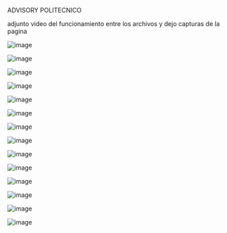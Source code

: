 ADVISORY POLITECNICO

adjunto video del funcionamiento entre los archivos y dejo capturas de la pagina

![image](https://user-images.githubusercontent.com/111837051/202589309-1794e3e3-d984-4561-8e6a-a1e89f4e6835.png)


![image](https://user-images.githubusercontent.com/111837051/202589387-a83e0eb8-b59f-42d2-9f9c-f90eca604ec9.png)


![image](https://user-images.githubusercontent.com/111837051/202589426-d0d02834-9d3d-41ed-80aa-c299b5e71f1b.png)


![image](https://user-images.githubusercontent.com/111837051/202589516-32e40cf8-bcee-4aab-b93b-138259b1b1b3.png)


![image](https://user-images.githubusercontent.com/111837051/202589560-9152aea0-4df8-471b-bb5e-cf13300bf8c0.png)


![image](https://user-images.githubusercontent.com/111837051/202589580-03fcb57c-4ecd-4280-ac97-1e10e7005849.png)


![image](https://user-images.githubusercontent.com/111837051/202589616-9e757ab7-a11c-4066-b349-10c93455ee99.png)


![image](https://user-images.githubusercontent.com/111837051/202589645-02be713f-6404-4e65-bb95-a8b5d374ddc1.png)


![image](https://user-images.githubusercontent.com/111837051/202589680-0a6a0a8d-2225-4e01-86f9-734d6487a166.png)


![image](https://user-images.githubusercontent.com/111837051/202589705-59efe811-a4c9-4be3-8cd2-6c7b2515edb4.png)


![image](https://user-images.githubusercontent.com/111837051/202589728-123c07fc-ffd5-4399-924d-5ff175b49a8c.png)


![image](https://user-images.githubusercontent.com/111837051/202589753-a7c9e8b0-9e72-4719-b4ff-e3644d7d6456.png)


![image](https://user-images.githubusercontent.com/111837051/202589777-b2f0bf19-2834-4b8a-bfa8-8c221d3bd5f0.png)


![image](https://user-images.githubusercontent.com/111837051/202589878-09e3278a-671f-45e0-9523-e0a0f47ad1c2.png)


